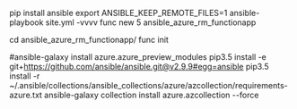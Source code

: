 pip install ansible
export ANSIBLE_KEEP_REMOTE_FILES=1
ansible-playbook site.yml -vvvv
func new
5
ansible_azure_rm_functionapp
 
cd ansible_azure_rm_functionapp/
func init

#ansible-galaxy install azure.azure_preview_modules
pip3.5 install  -e git+https://github.com/ansible/ansible.git@v2.9.9#egg=ansible
pip3.5 install -r ~/.ansible/collections/ansible_collections/azure/azcollection/requirements-azure.txt
ansible-galaxy collection install azure.azcollection --force